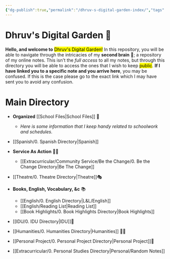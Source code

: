 ```yaml
---
{"dg-publish":true,"permalink":"/dhruv-s-digital-garden-index/","tags":"gardenEntry","dgHomeLink":true,"dgPassFrontmatter":false}
---
```


# Dhruv's Digital Garden 🌱

**Hello, and welcome to** <mark class="Green">Dhruv's Digital Garden!</mark> 
In this repository, you will be able to navigate through the intricacies of my **second brain** 🧠; a repository of my online notes.
This isn't the *full access* to all my notes, but through this directory you will be able to access the ones that I wish to keep <mark class="Red">public</mark>. 
**If I have linked you to a specific note and you arrive here**, you may be confused. If this is the case please go to the exact link which I may have sent you to avoid any confusion.

# Main Directory 
- **Organized** [[School Files|School Files]] 🏫
	- *Here is some information that I keep handy related to schoolwork and schedules.* 
-  [[Spanish/0. Spanish Directory|Spanish]]


-  **Service As Action** 👷‍♂️
	- [[Extracurricular/Community Service/Be the Change/0. Be the Change Directory|Be The Change]]
	
	
-   [[Theatre/0. Theatre Directory|Theatre]]🎭

- **Books, English, Vocabulary, &c** 📚
	- [[English/0. English Directory|L&L/English]]
	- [[English/Reading List|Reading List]]
	- [[Book Highlights/0. Book Highlights Directory|Book Highlights]]
	
- [[IDU/0. IDU Directory|IDU]]💭
- [[Humanities/0. Humanities Directory|Humanities]] 🙋‍♂️
- [[Personal Project/0. Personal Project Directory|Personal Project]]📝

- [[Extracurricular/0. Personal Studies Directory|Personal/Random Notes]]

